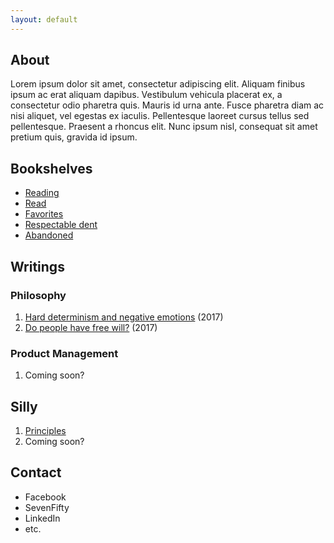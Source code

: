 ```yaml
---
layout: default
---
```


## About

Lorem ipsum dolor sit amet, consectetur adipiscing elit. Aliquam finibus ipsum ac erat aliquam dapibus. Vestibulum vehicula placerat ex, a consectetur odio pharetra quis. Mauris id urna ante. Fusce pharetra diam ac nisi aliquet, vel egestas ex iaculis. Pellentesque laoreet cursus tellus sed pellentesque. Praesent a rhoncus elit. Nunc ipsum nisl, consequat sit amet pretium quis, gravida id ipsum.

## Bookshelves

- [Reading](https://www.goodreads.com/review/list/39637504-nick-mauro?shelf=currently-reading)
- [Read](https://www.goodreads.com/review/list/39637504-nick-mauro?shelf=read)
- [Favorites](https://www.goodreads.com/review/list/39637504-nick-mauro?shelf=favorites)
- [Respectable dent](https://www.goodreads.com/review/list/39637504-nick-mauro?shelf=respectable-dent)
- [Abandoned](https://www.goodreads.com/review/list/39637504-nick-mauro?shelf=str8-abando)

## Writings

### Philosophy

1. [Hard determinism and negative emotions](https://medium.com/hardly-determined/hard-determinism-and-negative-emotions-d872d691ca0b) (2017)
2. [Do people have free will?](https://medium.com/hardly-determined/do-people-have-free-will-3ad54599d3cf) (2017)

### Product Management

1. Coming soon?

## Silly

1. [Principles](https://airtable.com/shrmOXGFxHh0tnnGH)
2. Coming soon?

## Contact

* Facebook
* SevenFifty
* LinkedIn
* etc.

